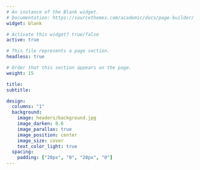 ```yaml
---
# An instance of the Blank widget.
# Documentation: https://sourcethemes.com/academic/docs/page-builder/
widget: blank

# Activate this widget? true/false
active: true

# This file represents a page section.
headless: true

# Order that this section appears on the page.
weight: 15

title: 
subtitle:

design:
  columns: "1"
  background:
    image: headers/background.jpg
    image_darken: 0.6
    image_parallax: true
    image_position: center
    image_size: cover
    text_color_light: true
  spacing:
    padding: ["20px", "0", "20px", "0"]
---
```


<div id='header-text' style="text-align:left;width:50%;opacity: 0">
  Donato Crisostomi is a Lorem ipsum dolor sit amet, consectetur adipisicing elit, sed do eiusmod tempor incididunt ut labore et dolore magna aliqua. His research interests include Lorem ipsum dolor sit amet, consectetur adipisicing elit, sed do eiusmod tempor incididunt ut labore et dolore magna aliqua.
    Donato Crisostomi is a Lorem ipsum dolor sit amet, consectetur adipisicing elit, sed do eiusmod tempor incididunt ut labore et dolore magna aliqua. His research interests include Lorem ipsum dolor sit amet, consectetur adipisicing elit
</div>




